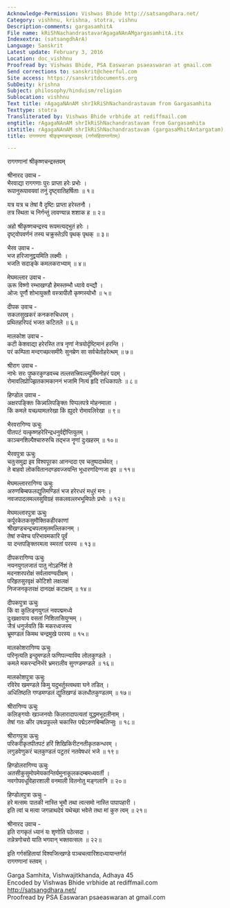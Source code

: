 ```yaml
---
Acknowledge-Permission: Vishwas Bhide http://satsangdhara.net/
Category: vishhnu, krishna, stotra, vishnu
Description-comments: gargasamhitA
File name: kRiShNachandrastavarAgagaNAnAMgargasamhitA.itx
Indexextra: (satsangdhArA)
Language: Sanskrit
Latest update: February 3, 2016
Location: doc_vishhnu
Proofread by: Vishwas Bhide, PSA Easwaran psaeaswaran at gmail.com
Send corrections to: sanskrit@cheerful.com
Site access: https://sanskritdocuments.org
SubDeity: krishna
Subject: philosophy/hinduism/religion
Sublocation: vishhnu
Text title: rAgagaNAnAM shrIkRiShNachandrastavam from Gargasamhita
Texttype: stotra
Transliterated by: Vishwas Bhide vrbhide at rediffmail.com
engtitle: rAgagaNAnAM shrIkRiShNachandrastavam from Gargasamhita
itxtitle: rAgagaNAnAM shrIkRiShNachandrastavam (gargasaMhitAntargatam)
title: रागगणानां श्रीकृइष्णचन्द्रस्तवम् (गर्गसंहितान्तर्गतम्)

---
```

  
 रागगणानां श्रीकृष्णचन्द्रस्तवम्   
  
श्रीनारद उवाच -  
भैरवाद्या रागगणाः पुरः प्राप्ता हरेः प्रभोः ।  
रूपानुरूपावयवां तनुं दृष्ट्वातिहर्षिताः ॥ १॥  
  
यत्र यत्र च तेषां वै दृष्टिः प्राप्ता हरेस्तनौ ।  
तत्र स्थिता च निर्गन्तुं लावण्यान्न शशाक ह ॥ २॥  
  
अहो श्रीकृष्णचन्द्रस्य रूपमत्यद्भुतं हरेः ।  
दृष्ट्वोपवर्णनं तस्य चक्रुस्तेऽपि पृथक् पृथक् ॥ ३॥  
  
भैरव उवाच -  
भज हरिजानुद्वयमिति लक्ष्मीः ।  
भजति सदाङ्के कमलकराभ्याम् ॥ ४॥  
  
मेघमल्लार उवाच -  
ऊरू विष्णो रम्भाखण्डौ हेमस्तम्भौ ध्याये वन्द्यौ ।  
ओजः पूर्णौ शोभायुक्तौ वस्त्रापीतौ कृष्णस्योभौ ॥ ५॥  
  
दीपक उवाच -  
सकलसुखकरं कनकरुचिधरम् ।  
प्रथितहरिपदं भजत कटितले ॥ ६॥  
  
मालकोश उवाच -  
कटी केशवाद्या हरेरस्ति तत्र नृणां नेत्रयोर्दृष्टिमानं हरन्ति ।  
परं कम्पिता मन्दगच्छत्समीरैः सुनम्रेण सा सर्वचेतोहरेत्थम् ॥ ७॥  
  
श्रीराग उवाच -  
नाभेः सरः पुष्करकुण्डवच्च तल्लसत्त्रिवल्ल्यूर्मिमनोहरं पदम् ।  
रोमावलिप्रोज्झितकामकाननं भजामि नित्यं हृदि राधिकापतेः ॥ ८॥  
  
हिण्डोल उवाच -  
अक्षरपङ्क्तिः किन्न्वलिपङ्क्तिः पिप्पलपत्रे मोहनमाला ।  
किं कमले यच्छ्यामलरेखा किं ह्युदरे रोमावलिरेखा ॥ ९॥  
  
भैरवरागिण्य ऊचुः  
पीतपटं यत्कृष्णहरेरिन्द्रधनुर्वद्दीप्तियुतम् ।  
काञ्चनशिल्पैश्चारुरुचि तद्भज नॄणां दुःखहरम् ॥ १०॥  
  
भैरवपुत्रा ऊचुः  
चतुःसमुद्रा इव विश्वपूरका आनन्ददा एव चतुष्पदार्थवत् ।  
ते बाहवो लोकवितानदण्डवज्जयन्ति भूधारणदिग्गजा इव ॥ ११॥  
  
मेघमल्लाररागिण्य ऊचुः  
अरुणबिम्बफलद्युतिमण्डितं भज हरेरधरं मधुरं मनः ।  
नवजपादलमल्लसुविग्रहं सकलवल्लभभूमिपतेः प्रभोः ॥ १२॥  
  
मेघमल्लारपुत्रा ऊचुः  
कर्पूरकेतकसुमौक्तिकहीरकाणां  
     श्रीखण्डचन्द्रचपलामृतमल्लिकानम् ।  
तेषां रुचेश्च परिभावमकारि पूर्वं  
     या दन्तपङ्क्तिरमला स्मरतां परस्य ॥ १३॥  
  
दीपकरागिण्य ऊचुः  
नयनयुगलजातं पातु नोऽहर्निशं ते  
     मदनशरपरोक्षं सर्वलावण्यदीक्षम् ।  
परिहृतसुरवृक्षं कोटिशो लक्षलक्षं  
     निजजनकृतरक्षं दानदक्षं कटाक्षम् ॥ १४॥  
  
दीपकपुत्रा ऊचुः  
किं वा कुलिङ्गयुगलं नवपद्ममध्ये  
     दुःखक्षायाय वसतां निशितासियुग्मम् ।  
जैत्रं धनुर्जयति किं मकरध्वजस्य  
     भ्रूमण्डलं किमथ चन्द्रमुखे परस्य ॥ १५॥  
  
मालकोशरागिण्य ऊचुः  
परिनृत्यति इन्दुमण्डले फणिपत्न्याविव लोलकुण्डले ।  
कमले मकरन्दनिर्भरे भ्रमरालीव सुगण्डमण्डले ॥ १६॥  
  
मालकोशपुत्रा ऊचुः  
रविरेव खमण्डले किमु यदुभर्तुस्त्वथवा घने तडित् ।  
अधितिष्ठति गण्डमण्डलं द्युतिखण्डं कलधौतकुण्डलम् ॥ १७॥  
  
श्रीरागिण्य ऊचुः  
कलिङ्गयोः खञ्जनयोः किलारादापत्यतां युद्धमभूदलीनाम् ।  
तेषां गतः कीर उषःप्रफुल्ले चकास्ति पद्मेऽरुणबिम्बलिप्सुः ॥ १८॥  
  
श्रीरागपुत्रा ऊचुः  
परिकरीकृतपीतपटं हरिं शिखिकिरीटनतीकृतकन्धरम् ।  
लगुडवेणुकरं चलकुण्डलं पटुतरं नतवेषधरं भजे ॥ १९॥  
  
हिण्डोलरागिण्य ऊचुः  
अतसीकुसुमोपमेयकान्तिर्यमुनाकूलकदम्बमध्यवर्ती ।  
नवगोपवधूविहारशाली वनमाली वितनोतु मङ्गलानि ॥ २०॥  
  
हिण्डोलपुत्रा ऊचुः -  
हरे मत्समः पातकी नास्ति भूमौ तथा त्वत्समो नास्ति पापापहारी ।  
इति त्वां च मत्वा जगन्नाथदेवं यथेच्छा भवेत्ते तथा मां कुरु त्वम् ॥ २१॥  
  
श्रीनारद उवाच -  
इति रागकृतं ध्यानं यः शृणोति पठेत्सदा ।  
तन्नेत्रगोचरो याति भगवान् भक्तवत्सलः ॥ २२॥  
  
इति गर्गसंहितायां विश्वजित्खण्डे पञ्चचत्वारिंशदध्यायान्तर्गतं  
रागगणानां स्तवम् ।  
  
  
Garga Samhita, Vishwajitkhanda, Adhaya 45  
Encoded by Vishwas Bhide vrbhide at rediffmail.com http://satsangdhara.net/  
Proofread by PSA Easwaran psaeaswaran at gmail.com  
  
  
